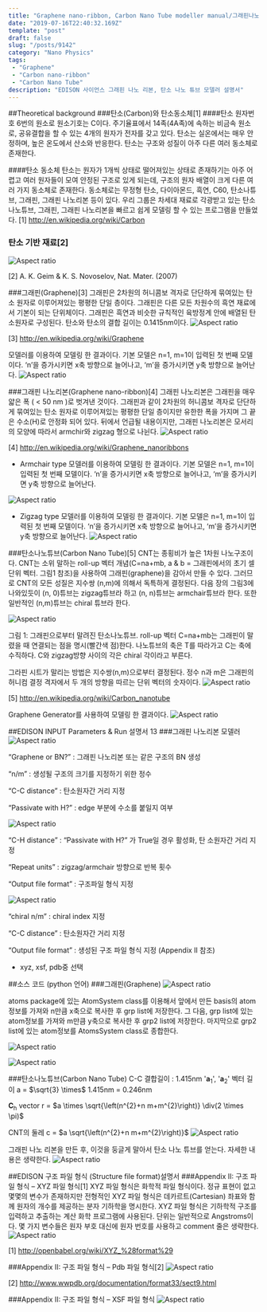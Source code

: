 ```yaml
---
title: "Graphene nano-ribbon, Carbon Nano Tube modeller manual/그래핀나노리본, 탄소나노튜브 모델러 설명서"
date: "2019-07-16T22:40:32.169Z"
template: "post"
draft: false
slug: "/posts/9142"
category: "Nano Physics"
tags: 
 - "Graphene"
 - "Carbon nano-ribbon"
 - "Carbon Nano Tube"
description: "EDISON 사이언스 그래핀 나노 리본, 탄소 나노 튜브 모델러 설명서"
---
```


##Theoretical background
###탄소(Carbon)와 탄소동소체[1]
####탄소
원자번호 6번의 원소로 원소기호는 C이다. 주기율표에서 14족(4A족)에 속하는 비금속 원소로, 공유결합을 할 수 있는 4개의 원자가 전자를 갖고 있다.
탄소는 실온에서는 매우 안정하며, 높은 온도에서 산소와 반응한다.
탄소는 구조와 성질이 아주 다른 여러 동소체로 존재한다.

####탄소 동소체
탄소는 원자가 1개씩 상태로 떨어져있는 상태로 존재하기는 아주 어렵고 여러 원자들이 모여 안정된 구조로 있게 되는데, 구조의 원자 배열이 크게 다른 여러 가지 동소체로 존재한다. 동소체로는 무정형 탄소, 다이아몬드, 흑연, C60, 탄소나튜브, 그래핀, 그래핀 나노리본 등이 있다. 우리 그룹은 차세대 재료로 각광받고 있는 탄소나노튜브,
그래핀, 그래핀 나노리본을 빠르고 쉽게 모델링 할 수 있는 프로그램을 만들었다.
[1] http://en.wikipedia.org/wiki/Carbon 

### 탄소 기반 재료[2]
![Aspect ratio](/media/POST/9142/1.jpg)

[2] A. K. Geim & K. S. Novoselov, Nat. Mater. (2007)
  
###그래핀(Graphene)[3]
그래핀은 2차원의 허니콤보 격자로 단단하게 묶여있는 탄소 원자로 이루어져있는 평평한 단일 층이다. 그래핀은 다른 모든 차원수의 흑연 재료에서 기본이 되는 단위체이다. 그래핀은 흑연과 비슷한 규칙적인 육방정계 안에 배열된 탄소원자로 구성된다. 탄소와 탄소의 결합 길이는 0.1415nm이다.
![Aspect ratio](/media/POST/9142/0.jpg)

[3] http://en.wikipedia.org/wiki/Graphene

모델러를 이용하여 모델링 한 결과이다. 기본 모델은 n=1, m=1이 입력된 첫 번째 모델이다. ‘n’을 증가시키면 x축 방향으로 늘어나고, ‘m’을 증가시키면 y축 방향으로 늘어난다.
![Aspect ratio](/media/POST/9142/2.jpg)


###그래핀 나노리본(Graphene nano-ribbon)[4]
그래핀 나노리본은 그래핀을 매우 얇은 폭 ( < 50 nm )로 벗겨낸 것이다. 그래핀과 같이 2차원의 허니콤보 격자로 단단하게 묶여있는 탄소 원자로 이루어져있는 평평한 단일 층이지만 유한한 폭을 가지며 그 끝은 수소(H)로 안정화 되어 있다. 뒤에서 언급될 내용이지만, 그래핀 나노리본은 모서리의 모양에 따라서 armchir와 zigzag 형으로 나뉜다.
![Aspect ratio](/media/POST/9142/3.jpg)
 
 [4] http://en.wikipedia.org/wiki/Graphene_nanoribbons

- Armchair type
모델러를 이용하여 모델링 한 결과이다. 기본 모델은 n=1, m=1이 입력된 첫 번째 모델이다. ‘n’을 증가시키면 x축 방향으로 늘어나고, ‘m’을 증가시키면 y축 방향으로 늘어난다.

![Aspect ratio](/media/POST/9142/4.jpg)


- Zigzag type
모델러를 이용하여 모델링 한 결과이다. 기본 모델은 n=1, m=1이 입력된 첫 번째 모델이다. ‘n’을 증가시키면 x축 방향으로 늘어나고, ‘m’을 증가시키면 y축 방향으로 늘어난다.
![Aspect ratio](/media/POST/9142/5.jpg)


###탄소나노튜브(Carbon Nano Tube)[5]
CNT는 종횡비가 높은 1차원 나노구조이다. CNT는 소위 말하는 roll-up 벡터 개념(C=na+mb, a & b = 그래핀에서의 초기 셀 단위 벡터. 그림1 참조)을 사용하여 그래핀(graphene)을 감아서 만들 수 있다. 그러므로 CNT의 모든 성질은 지수쌍 (n,m)에 의해서 독특하게 결정된다. 다음 장의 그림3에 나와있듯이 (n, 0)튜브는 zigzag튜브라 하고 (n, n)튜브는 armchair튜브라 한다. 또한 일반적인 (n,m)튜브는 chiral 튜브라 한다.

![Aspect ratio](/media/POST/9142/6.jpg)

그림 1: 그래핀으로부터 말려진 탄소나노튜브. roll-up 벡터 C=na+mb는 그래핀이 말렸을 때 연결되는 점을 명시(빨간색 점)한다. 나노튜브의 축은 T를 따라가고 C는 축에 수직하다. C와 zigzag방향 사이의 각은 chiral 각이라고 부른다.

그라핀 시트가 말리는 방법은 지수쌍(n,m)으로부터 결정된다. 정수 n과 m은 그래핀의 허니컴 결정 격자에서 두 개의 방향을 따르는 단위 벡터의 숫자이다.
![Aspect ratio](/media/POST/9142/7.jpg)

[5] http://en.wikipedia.org/wiki/Carbon_nanotube

 
Graphene Generator를 사용하여 모델링 한 결과이다.
![Aspect ratio](/media/POST/9142/8.jpg)


##EDISON INPUT Parameters & Run 설명서 13
###그래핀 나노리본 모델러
![Aspect ratio](/media/POST/9142/9.jpg)

“Graphene or BN?” : 그래핀 나노리본 또는 같은 구조의 BN 생성 

“n/m” : 생성될 구조의 크기를 지정하기 위한 정수

“C-C distance” : 탄소원자간 거리 지정

“Passivate with H?” : edge 부분에 수소를 붙일지 여부

![Aspect ratio](/media/POST/9142/10.jpg)

“C-H distance” : “Passivate with H?” 가 True일 경우 활성화, 탄 소원자간 거리 지정

“Repeat units” : zigzag/armchair 방향으로 반복 횟수 

“Output file format” : 구조파일 형식 지정

![Aspect ratio](/media/POST/9142/11.jpg)

“chiral n/m” : chiral index 지정

“C-C distance” : 탄소원자간 거리 지정

“Output file format” : 생성된 구조 파일 형식 지정 (Appendix II 참조)
- xyz, xsf, pdb중 선택

##소스 코드 (python 언어)
###그래핀(Graphene)
![Aspect ratio](/media/POST/9142/12.jpg)

atoms package에 있는 AtomSystem class를 이용해서 앞에서 만든 basis의 atom정보를 가져와 n만큼 x축으로 복사한 후 grp list에 저장한다. 그 다음, grp list에 있는 atom정보를 가져와 m만큼 y축으로 복사한 후 grp2 list에 저장한다. 마지막으로 grp2 list에 있는 atom정보를 AtomsSystem class로 종합한다.

![Aspect ratio](/media/POST/9142/13.jpg)

![Aspect ratio](/media/POST/9142/14.jpg)



###탄소나노튜브(Carbon Nano Tube)
C-C 결합길이 : 1.415nm
'$\mathbf{a}_{1}$', '$\mathbf{a}_{2}$' 벡터 길이 a = $\sqrt{3} \times$ 1.415nm = 0.246nm

$\mathbf{C}_{\mathrm{h}}$ vector r = $a \times \sqrt{\left(n^{2}+n m+m^{2}\right)} \div(2 \times \pi)$

CNT의 둘레 c = $a \sqrt{\left(n^{2}+n m+m^{2}\right)}$
![Aspect ratio](/media/POST/9142/15.jpg)

그래핀 나노 리본을 만든 후, 이것을 둥글게 말아서 탄소 나노 튜브를 얻는다. 자세한 내용은 생략한다.
![Aspect ratio](/media/POST/9142/16.jpg)


##EDISON 구조 파일 형식 (Structure file format)설명서
###Appendix II: 구조 파일 형식 – XYZ 파일 형식[1]
XYZ 파일 형식은 화학적 파일 형식이다. 정규 표현이 없고 몇몇의 변수가 존재하지만 전형적인 XYZ 파일 형식은 데카르트(Cartesian) 좌표와 함께 원자의 개수를 제공하는 분자 기하학을 명시한다. XYZ 파일 형식은 기하학적 구조를 입력하고 추출하는 계산 화학 프로그램에 사용된다. 단위는 일반적으로 Angstroms이다. 몇 가지 변수들은 원자 부호 대신에 원자 번호를 사용하고 comment 줄은 생략한다.
![Aspect ratio](/media/POST/9142/17.jpg)

[1] http://openbabel.org/wiki/XYZ_%28format%29

###Appendix II: 구조 파일 형식 – Pdb 파일 형식[2]
![Aspect ratio](/media/POST/9142/18.jpg)

[2] http://www.wwpdb.org/documentation/format33/sect9.html

###Appendix II: 구조 파일 형식 – XSF 파일 형식
![Aspect ratio](/media/POST/9142/19.jpg)


